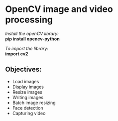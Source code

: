 # OpenCV image and video processing

*Install the openCV library:*  
**pip install opencv-python**

*To import the library:*  
**import cv2**

## Objectives:
- Load images
- Display images
- Resize images
- Writing images
- Batch image resizing
- Face detection
- Capturing video
